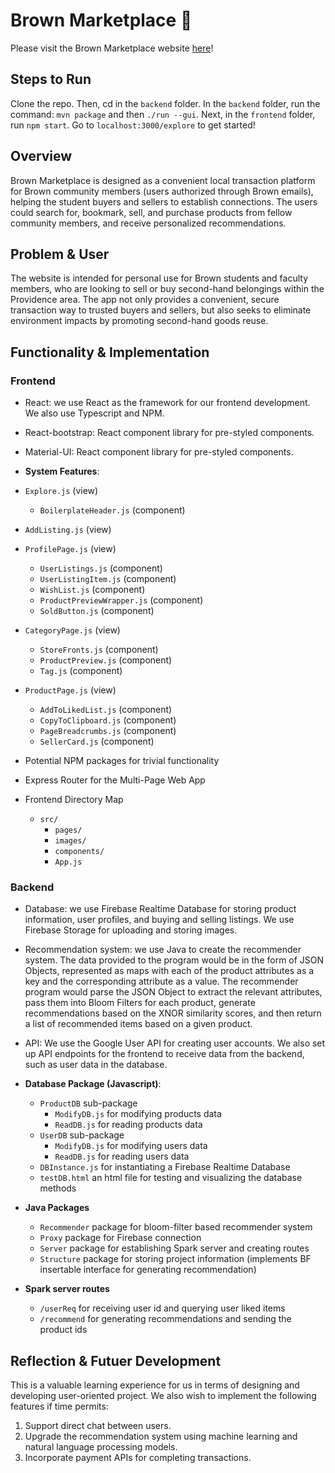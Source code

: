 # Brown Marketplace 🧸

Please visit the Brown Marketplace website [here](https://brown-marketplace.vercel.app)! 

## Steps to Run
Clone the repo. Then, cd in the `backend` folder. In the `backend` folder, run the command: `mvn package` and then `./run --gui`. Next, in the `frontend` folder, run `npm start`. Go to `localhost:3000/explore` to get started!

## Overview
Brown Marketplace is designed as a convenient local transaction platform for Brown community members (users authorized through Brown emails), helping the student buyers and sellers to establish connections. The users could search for, bookmark, sell, and purchase products from fellow community members, and receive personalized recommendations. 

## Problem & User
The website is intended for personal use for Brown students and faculty members, who are looking to sell or buy second-hand belongings within the Providence area. The app not only provides a convenient, secure transaction way to trusted buyers and sellers, but also seeks to eliminate environment impacts by promoting second-hand goods reuse.

## Functionality & Implementation
### Frontend
- React: we use React as the framework for our frontend development. We also use Typescript and NPM.
- React-bootstrap: React component library for pre-styled components.
- Material-UI: React component library for pre-styled components.

- **System Features**:
- `Explore.js` (view)
    - `BoilerplateHeader.js` (component)
- `AddListing.js` (view)
- `ProfilePage.js` (view)
    - `UserListings.js` (component)
    - `UserListingItem.js` (component)
    - `WishList.js` (component)
    - `ProductPreviewWrapper.js` (component)
    - `SoldButton.js` (component)
- `CategoryPage.js` (view)
    - `StoreFronts.js` (component)
    - `ProductPreview.js` (component)
    - `Tag.js` (component)
- `ProductPage.js` (view)
    - `AddToLikedList.js` (component)
    - `CopyToClipboard.js` (component)
    - `PageBreadcrumbs.js` (component)
    - `SellerCard.js` (component)

- Potential NPM packages for trivial functionality
- Express Router for the Multi-Page Web App
- Frontend Directory Map
    - `src/`
        - `pages/`
        - `images/`
        - `components/`
        - `App.js`
      
### Backend
- Database: we use Firebase Realtime Database for storing product information, user profiles,
and buying and selling listings. We use Firebase Storage for uploading and storing images.
- Recommendation system: we use Java to create the recommender system. 
The data provided to the program would be in the form of JSON Objects, represented as maps with each of the product 
attributes as a key and the corresponding attribute as a value. The recommender program would parse the JSON Object 
to extract the relevant attributes, pass them into Bloom Filters for each product, generate recommendations based on 
the XNOR similarity scores, and then return a list of recommended items based on a given product.
- API: We use the Google User API for creating user accounts. We also set up API endpoints for the frontend to receive 
data from the backend, such as user data in the database.

- **Database Package (Javascript)**:
    - `ProductDB` sub-package
        - `ModifyDB.js` for modifying products data
        - `ReadDB.js` for reading products data
    - `UserDB` sub-package
        - `ModifyDB.js` for modifying users data
        - `ReadDB.js` for reading users data
    - `DBInstance.js` for instantiating a Firebase Realtime Database
    - `testDB.html` an html file for testing and visualizing the database methods
- **Java Packages**
    - `Recommender` package for bloom-filter based recommender system
    - `Proxy` package for Firebase connection
    - `Server` package for establishing Spark server and creating routes
    - `Structure` package for storing project information (implements BF insertable interface for generating recommendation)
- **Spark server routes**
    - `/userReq` for receiving user id and querying user liked items
    - `/recommend` for generating recommendations and sending the product ids

## Reflection & Futuer Development
This is a valuable learning experience for us in terms of designing and developing user-oriented project. We also wish to implement the following features if time permits: 

1. Support direct chat between users. 
2. Upgrade the recommendation system using machine learning and natural language processing models. 
3. Incorporate payment APIs for completing transactions. 